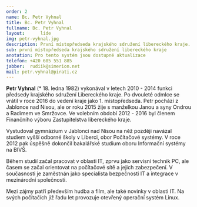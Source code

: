 ```yaml
---
order: 2
name: Bc. Petr Vyhnal
title: Bc. Petr Vyhnal
fullname: Bc. Petr Vyhnal 
layout:      lide
img: petr-vyhnal.jpg
description: První místopředseda krajského sdružení libereckého kraje. Pochází z Jablonce nad Nisou, dnes žije ve Smržovce.
sub: první místopředseda krajského sdružení libereckého kraje
anotation: Pro tento systém jsou dostupné aktualizace
telefon: +420 605 551 885
jabber:  rudiik@simerion.net
mail: petr.vyhnal@pirati.cz 
---
```


**Petr Vyhnal** (* 18. ledna 1982) vykonával v letech 2010 - 2014 funkci předsedy krajského sdružení Libereckého kraje. Po dvouleté odmlce se vrátil v roce 2016 do vedení kraje jako 1. místopředseda. Petr pochází z Jablonce nad Nisou, ale or roku 2015 žije s manželkou Janou a syny Ondrou a Radimem ve Smržovce. Ve volebním období 2012 - 2016 byl členem Finančního výboru Zastupitelstva libereckého kraje.

Vystudoval gymnázium v Jablonci nad Nisou na něž později navázal studiem vyšší odborné školy v Liberci, obor Počítačové systémy. V roce 2012 pak úspěšně dokončil bakalářské studium oboru Informační systémy na BIVŠ.

Během studií začal pracovat v oblasti IT, zprvu jako servisní technik PC, ale časem se začal orientovat na počítačové sítě a jejich zabezpečení. V současnosti je zaměstnán jako specialista bezpečnosti IT a integrace v mezinárodní společnosti.

Mezi zájmy patří především hudba a film, ale také novinky v oblasti IT. Na svých počítačích již řadu let provozuje otevřený operační systém Linux.